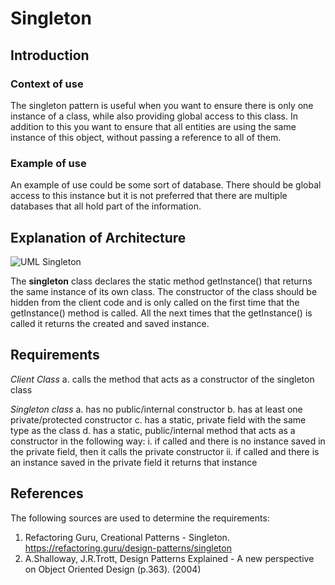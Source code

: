 # Singleton
## Introduction

### Context of use
The singleton pattern is useful when you want to ensure there is only one instance of a class, while also providing global access to this class. In addition to this you want to ensure that all entities are using the same instance of this object, without passing a reference to all of them.

### Example of use
An example of use could be some sort of database. There should be global access to this instance but it is not preferred that there are multiple databases that all hold part of the information.

## Explanation of Architecture
![UML Singleton](https://refactoring.guru/images/patterns/diagrams/singleton/structure-en-indexed.png?id=b0217ae066cd3b757677d119551f9a8f)

The **singleton** class declares the static method getInstance() that returns the same instance of its own class. The constructor of the class should be hidden from the client code and is only called on the first time that the getInstance() method is called. All the next times that the getInstance() is called it returns the created and saved instance.

## Requirements
_Client Class_
a. calls the method that acts as a constructor of the singleton class

_Singleton class_ 
a. has no public/internal constructor
b. has at least one private/protected constructor
c. has a static, private field with the same type as the class
d. has a static, public/internal method that acts as a constructor in the following way:
  i. if called and there is no instance saved in the private field, then it calls the private constructor
  ii. if called and there is an instance saved in the private field it returns that instance

## References
The following sources are used to determine the requirements:
1. Refactoring Guru, Creational Patterns - Singleton. https://refactoring.guru/design-patterns/singleton
2. A.Shalloway, J.R.Trott, Design Patterns Explained - A new perspective on Object Oriented Design (p.363). (2004)
